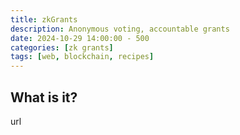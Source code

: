 ```yaml
---
title: zkGrants
description: Anonymous voting, accountable grants
date: 2024-10-29 14:00:00 - 500
categories: [zk grants]
tags: [web, blockchain, recipes]
---
```


## What is it?
url